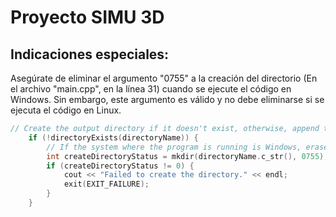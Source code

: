 # Proyecto SIMU 3D

## Indicaciones especiales:
Asegúrate de eliminar el argumento "0755" a la creación del directorio (En el archivo "main.cpp", en la línea 31) cuando se ejecute el código en Windows. Sin embargo, este argumento es válido y no debe eliminarse si se ejecuta el código en Linux.
```c++
// Create the output directory if it doesn't exist, otherwise, append to the existing file
    if (!directoryExists(directoryName)) {
        // If the system where the program is running is Windows, erase parameters /0755
        int createDirectoryStatus = mkdir(directoryName.c_str(), 0755);
        if (createDirectoryStatus != 0) {
            cout << "Failed to create the directory." << endl;
            exit(EXIT_FAILURE);
        }
    }
```

